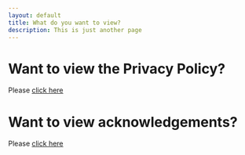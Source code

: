```yaml
---
layout: default
title: What do you want to view?
description: This is just another page
---
```


# Want to view the Privacy Policy?
Please [click here](./privacy.md)

# Want to view acknowledgements?
Please [click here](./acknowledgements.md)